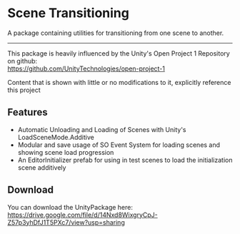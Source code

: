 # Scene Transitioning

A package containing utilities for transitioning from one scene to another.

--------------------

This package is heavily influenced by the Unity's Open Project 1 Repository on github:  
https://github.com/UnityTechnologies/open-project-1

Content that is shown with little or no modifications to it, explicitly reference this project

## Features

- Automatic Unloading and Loading of Scenes with Unity's LoadSceneMode.Additive
- Modular and save usage of SO Event System for loading scenes and showing scene load progression
- An EditorInitializer prefab for using in test scenes to load the initialization scene additively 

## Download

You can download the UnityPackage here: https://drive.google.com/file/d/14Nxd8WixgryCpJ-Z57p3yhDfJ1T5PXc7/view?usp=sharing
